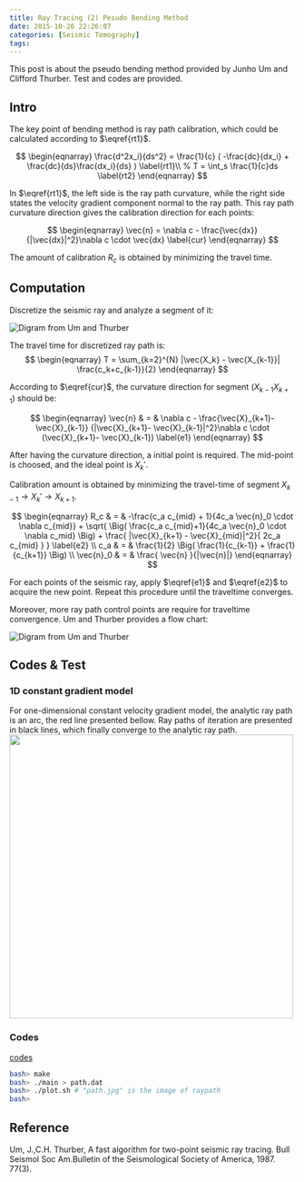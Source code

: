 ```yaml
---
title: Ray Tracing (2) Pesudo Bending Method
date: 2015-10-26 22:26:07
categories: [Seismic Tomography]
tags:
---
```


This post is about the pseudo bending method provided by Junho Um and Clifford Thurber. Test and codes are provided.

## Intro

The key point of bending method is ray path calibration, which could be calculated according to $\eqref{rt1}$.

$$
\begin{eqnarray}
    \frac{d^2x_i}{ds^2} = \frac{1}{c} ( -\frac{dc}{dx_i} + \frac{dc}{ds}\frac{dx_i}{ds} ) \label{rt1}\\
%    T = \int_s \frac{1}{c}ds \label{rt2}
\end{eqnarray}
$$

In $\eqref{rt1}$, the left side is the ray path curvature, while the right side states the velocity gradient component normal to the ray path. This ray path curvature direction gives the calibration direction for each points:

$$
\begin{eqnarray}
    \vec{n} = \nabla c - \frac{\vec{dx}}{|\vec{dx}|^2}\nabla c \cdot \vec{dx} \label{cur}
\end{eqnarray}
$$

The amount of calibration $R_c$ is obtained by minimizing the travel time.

## Computation
Discretize the seismic ray and analyze a segment of it:

![Digram from Um and Thurber](/pesudo-bending-method/fig1.png)

The travel time for discretized ray path is:
$$
\begin{eqnarray}
    T = \sum_{k=2}^{N} |\vec{X_k} - \vec{X_{k-1}}| \frac{c_k+c_{k-1}}{2}
\end{eqnarray}
$$

According to $\eqref{cur}$, the curvature direction for segment ($X_{k-1}X_{k+1}$) should be:

$$
\begin{eqnarray}
    \vec{n} & = & \nabla c - \frac{\vec{X}_{k+1}- \vec{X}_{k-1}} {|\vec{X}_{k+1}- \vec{X}_{k-1}|^2}\nabla c \cdot (\vec{X}_{k+1}- \vec{X}_{k-1}) \label{e1}
\end{eqnarray}
$$

After having the curvature direction, a initial point is required. The mid-point is choosed, and the ideal point is $X_k'$.

Calibration amount is obtained by minimizing the travel-time of segment $X_{k-1} \rightarrow X_k' \rightarrow X_{k+1}$.

$$
\begin{eqnarray}
    R_c & =  & -\frac{c_a c_{mid} + 1}{4c_a \vec{n}_0 \cdot \nabla c_{mid}} +
            \sqrt{ 
                \Big( \frac{c_a c_{mid}+1}{4c_a \vec{n}_0 \cdot \nabla c_mid} \Big)
                + \frac{ |\vec{X}_{k+1} - \vec{X}_{mid}|^2}{ 2c_a c_{mid} }
            } \label{e2} \\
    c_a & = & \frac{1}{2} \Big( \frac{1}{c_{k-1}} + \frac{1}{c_{k+1}} \Big) \\
    \vec{n}_0 & = & \frac{ \vec{n} }{|\vec{n}|}
\end{eqnarray}
$$

For each points of the seismic ray, apply $\eqref{e1}$ and $\eqref{e2}$ to acquire the new point. Repeat this procedure until the traveltime converges.

Moreover, more ray path control points are require for traveltime convergence. Um and Thurber provides a flow chart:

![Digram from Um and Thurber](/pesudo-bending-method/fig2.png)

## Codes & Test

### 1D constant gradient model
For one-dimensional constant velocity gradient model, the analytic ray path is an arc, the red line presented bellow. Ray paths of iteration are presented in black lines, which finally converge to the analytic ray path.
<img src="/pesudo-bending-method/path.jpg" width=500 align=center>

### Codes
[codes](/exam/raytracing_test1.tgz)

``` bash
bash> make
bash> ./main > path.dat
bash> ./plot.sh # "path.jpg" is the image of raypath
bash>
```

## Reference

Um, J.,C.H. Thurber, A fast algorithm for two-point seismic ray tracing. Bull Seismol Soc Am.Bulletin of the Seismological Society of America, 1987. 77(3).








